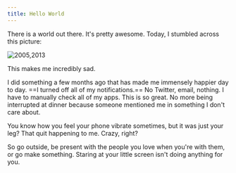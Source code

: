```yaml
---
title: Hello World
---
```


There is a world out there. It's pretty awesome. Today, I stumbled across this picture:

![2005,2013](hello-world.png)

This makes me incredibly sad.

I did something a few months ago that has made me immensely happier day to day. ==I turned off all of my notifications.== No Twitter, email, nothing. I have to manually check all of my apps. This is so great. No more being interrupted at dinner because someone mentioned me in something I don't care about.

You know how you feel your phone vibrate sometimes, but it was just your leg? That quit happening to me. Crazy, right?

So go outside, be present with the people you love when you're with them, or go make something. Staring at your little screen isn't doing anything for you.
